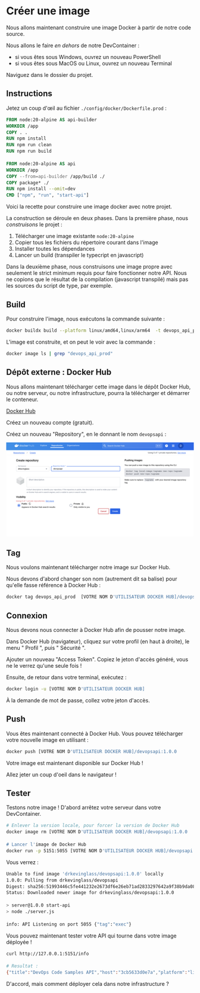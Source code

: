 # Créer une image

Nous allons maintenant construire une image Docker à partir de notre code source.

Nous allons le faire *en dehors* de notre DevContainer :

- si vous êtes sous Windows, ouvrez un nouveau PowerShell
- si vous êtes sous MacOS ou Linux, ouvrez un nouveau Terminal

Naviguez dans le dossier du projet.

## Instructions

Jetez un coup d'œil au fichier `./config/docker/Dockerfile.prod` :


```Dockerfile
FROM node:20-alpine AS api-builder
WORKDIR /app
COPY . .
RUN npm install
RUN npm run clean
RUN npm run build

FROM node:20-alpine AS api
WORKDIR /app
COPY --from=api-builder /app/build ./
COPY package* ./
RUN npm install --omit=dev
CMD ["npm", "run", "start-api"]
```

Voici la recette pour construire une image docker avec notre projet.

La construction se déroule en deux phases. Dans la première phase, nous *construisons* le projet :

1. Télécharger une image existante `node:20-alpine`
2. Copier tous les fichiers du répertoire courant dans l'image
3. Installer toutes les dépendances
4. Lancer un build (transpiler le typecript en javascript)

Dans la deuxième phase, nous construisons une image propre avec seulement le strict minimum requis pour faire fonctionner notre API. Nous ne copions que le résultat de la compilation (javascript transpilé) mais pas les sources du script de type, par exemple.

## Build

Pour construire l'image, nous exécutons la commande suivante :

```sh
docker buildx build --platform linux/amd64,linux/arm64  -t devops_api_prod -f ./config/docker/Dockerfile.prod .
```

L'image est construite, et on peut le voir avec la commande :

```sh
docker image ls | grep "devops_api_prod"  
```

## Dépôt externe : Docker Hub

Nous allons maintenant télécharger cette image dans le dépôt Docker Hub, ou notre serveur, ou notre infrastructure, pourra la télécharger et démarrer le conteneur.

[Docker Hub](https://hub.docker.com)

Créez un nouveau compte (gratuit).

Créez un nouveau "Repository", en le donnant le nom `devopsapi` :

![](./docker-hub.png)


## Tag

Nous voulons maintenant télécharger notre image sur Docker Hub.

Nous devons d'abord changer son nom (autrement dit sa balise) pour qu'elle fasse référence à Docker Hub :


```sh
docker tag devops_api_prod  [VOTRE NOM D'UTILISATEUR DOCKER HUB]/devopsapi:1.0.0
```

## Connexion

Nous devons nous connecter à Docker Hub afin de pousser notre image.

Dans Docker Hub (navigateur), cliquez sur votre profil (en haut à droite), le menu " Profil ", puis " Sécurité ".

Ajouter un nouveau "Access Token". Copiez le jeton d'accès généré, vous ne le verrez qu'une seule fois !

Ensuite, de retour dans votre terminal, exécutez :

```sh
docker login -u [VOTRE NOM D'UTILISATEUR DOCKER HUB]
```

À la demande de mot de passe, collez votre jeton d'accès.


## Push

Vous êtes maintenant connecté à Docker Hub. Vous pouvez télécharger votre nouvelle image en utilisant :

```bash
docker push [VOTRE NOM D'UTILISATEUR DOCKER HUB]/devopsapi:1.0.0
```

Votre image est maintenant disponible sur Docker Hub ! 

Allez jeter un coup d'oeil dans le navigateur !

## Tester

Testons notre image ! D'abord arrêtez votre serveur dans votre DevContainer.

```sh
# Enlever la version locale, pour forcer la version de Docker Hub
docker image rm [VOTRE NOM D'UTILISATEUR DOCKER HUB]/devopsapi:1.0.0

# Lancer l'image de Docker Hub
docker run -p 5151:5055 [VOTRE NOM D'UTILISATEUR DOCKER HUB]/devopsapi:1.0.0
```

Vous verrez :

```bash
Unable to find image 'drkevinglass/devopsapi:1.0.0' locally
1.0.0: Pulling from drkevinglass/devopsapi
Digest: sha256:51993446c5fe441232e2673df6e26eb71ad2833297642a9f38b9da0803b20657
Status: Downloaded newer image for drkevinglass/devopsapi:1.0.0

> server@1.0.0 start-api
> node ./server.js

info: API Listening on port 5055 {"tag":"exec"}
```

Vous pouvez maintenant tester votre API qui tourne dans votre image déployée !

```sh
curl http://127.0.0.1:5151/info

# Resultat :
{"title":"DevOps Code Samples API","host":"3cb5633d0e7a","platform":"linux","type":"Linux","database":{"state":"disconnected","error":"getaddrinfo ENOTFOUND dbms"}}
```

D'accord, mais comment déployer cela dans notre infrastructure ?